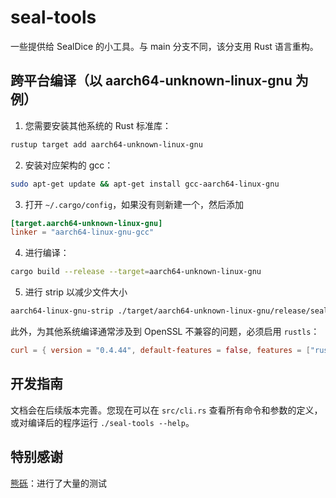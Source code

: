 # seal-tools
 一些提供给 SealDice 的小工具。与 main 分支不同，该分支用 Rust 语言重构。

## 跨平台编译（以 aarch64-unknown-linux-gnu 为例）
1. 您需要安装其他系统的 Rust 标准库：
  ```bash
  rustup target add aarch64-unknown-linux-gnu
  ```
2. 安装对应架构的 gcc：
  ```bash
  sudo apt-get update && apt-get install gcc-aarch64-linux-gnu
  ```
3. 打开 `~/.cargo/config`，如果没有则新建一个，然后添加
  ```toml
  [target.aarch64-unknown-linux-gnu]
  linker = "aarch64-linux-gnu-gcc"
  ```
4. 进行编译：
  ```bash
  cargo build --release --target=aarch64-unknown-linux-gnu
  ```
5. 进行 strip 以减少文件大小
  ```bash
  aarch64-linux-gnu-strip ./target/aarch64-unknown-linux-gnu/release/seal-tools
  ```

此外，为其他系统编译通常涉及到 OpenSSL 不兼容的问题，必须启用 `rustls`：
```toml
curl = { version = "0.4.44", default-features = false, features = ["rustls"] }
```

## 开发指南
文档会在后续版本完善。您现在可以在 `src/cli.rs` 查看所有命令和参数的定义，或对编译后的程序运行 `./seal-tools --help`。

## 特别感谢
[熊砾](https://github.com/Lightinglight)：进行了大量的测试